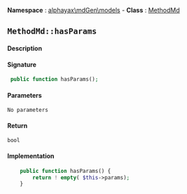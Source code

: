 **Namespace**  : [alphayax\mdGen\models](../__NAMESPACE__.md) -
**Class** : [MethodMd](__CLASS__.md)

## `MethodMd::hasParams`

#### Description

> 

#### Signature

```php
 public function hasParams();
```

#### Parameters

    No parameters

#### Return

    bool 

#### Implementation

```php
    public function hasParams() {
        return ! empty( $this->params);
    }

```
